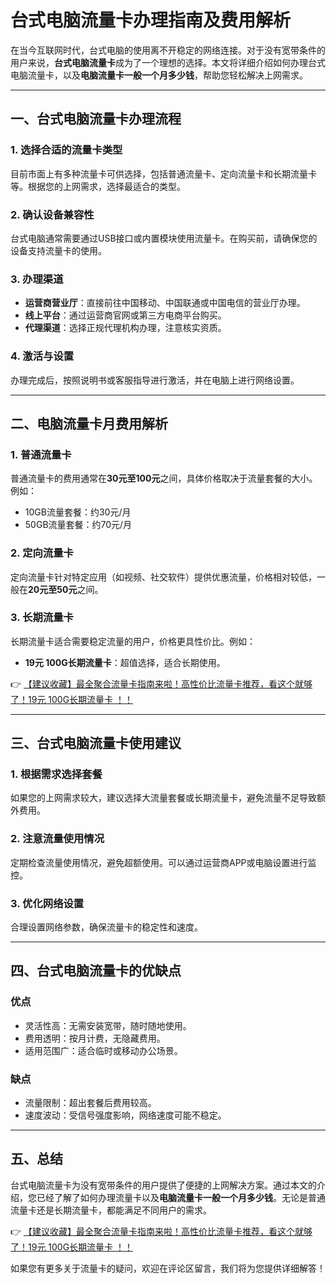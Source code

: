 # 台式电脑流量卡办理指南及费用解析

在当今互联网时代，台式电脑的使用离不开稳定的网络连接。对于没有宽带条件的用户来说，**台式电脑流量卡**成为了一个理想的选择。本文将详细介绍如何办理台式电脑流量卡，以及**电脑流量卡一般一个月多少钱**，帮助您轻松解决上网需求。

---

## 一、台式电脑流量卡办理流程

### 1. 选择合适的流量卡类型
目前市面上有多种流量卡可供选择，包括普通流量卡、定向流量卡和长期流量卡等。根据您的上网需求，选择最适合的类型。

### 2. 确认设备兼容性
台式电脑通常需要通过USB接口或内置模块使用流量卡。在购买前，请确保您的设备支持流量卡的使用。

### 3. 办理渠道
- **运营商营业厅**：直接前往中国移动、中国联通或中国电信的营业厅办理。
- **线上平台**：通过运营商官网或第三方电商平台购买。
- **代理渠道**：选择正规代理机构办理，注意核实资质。

### 4. 激活与设置
办理完成后，按照说明书或客服指导进行激活，并在电脑上进行网络设置。

---

## 二、电脑流量卡月费用解析

### 1. 普通流量卡
普通流量卡的费用通常在**30元至100元**之间，具体价格取决于流量套餐的大小。例如：
- 10GB流量套餐：约30元/月
- 50GB流量套餐：约70元/月

### 2. 定向流量卡
定向流量卡针对特定应用（如视频、社交软件）提供优惠流量，价格相对较低，一般在**20元至50元**之间。

### 3. 长期流量卡
长期流量卡适合需要稳定流量的用户，价格更具性价比。例如：
- **19元 100G长期流量卡**：超值选择，适合长期使用。

👉 [【建议收藏】最全聚合流量卡指南来啦！高性价比流量卡推荐，看这个就够了！19元 100G长期流量卡 ！！](https://bit.ly/Liuliangka)

---

## 三、台式电脑流量卡使用建议

### 1. 根据需求选择套餐
如果您的上网需求较大，建议选择大流量套餐或长期流量卡，避免流量不足导致额外费用。

### 2. 注意流量使用情况
定期检查流量使用情况，避免超额使用。可以通过运营商APP或电脑设置进行监控。

### 3. 优化网络设置
合理设置网络参数，确保流量卡的稳定性和速度。

---

## 四、台式电脑流量卡的优缺点

### 优点
- 灵活性高：无需安装宽带，随时随地使用。
- 费用透明：按月计费，无隐藏费用。
- 适用范围广：适合临时或移动办公场景。

### 缺点
- 流量限制：超出套餐后费用较高。
- 速度波动：受信号强度影响，网络速度可能不稳定。

---

## 五、总结

台式电脑流量卡为没有宽带条件的用户提供了便捷的上网解决方案。通过本文的介绍，您已经了解了如何办理流量卡以及**电脑流量卡一般一个月多少钱**。无论是普通流量卡还是长期流量卡，都能满足不同用户的需求。

👉 [【建议收藏】最全聚合流量卡指南来啦！高性价比流量卡推荐，看这个就够了！19元 100G长期流量卡 ！！](https://bit.ly/Liuliangka)

如果您有更多关于流量卡的疑问，欢迎在评论区留言，我们将为您提供详细解答！